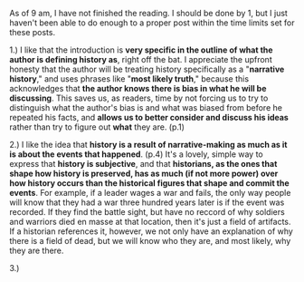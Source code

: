 As of 9 am, I have not finished the reading. I should be done by 1, but I just haven't been able to do enough to a proper post within the time limits set for these posts.

1.) I like that the introduction is **very specific in the outline of what the author is defining history as**, right off the bat. I appreciate the upfront honesty that the author will be treating history specifically as a "**narrative history**," and uses phrases like "**most likely truth**," because this acknowledges that **the author knows there is bias in what he will be discussing**. This saves us, as readers, time by not forcing us to try to distinguish what the author's bias is and what was biased from before he repeated his facts, and **allows us to better consider and discuss his ideas** rather than try to figure out **what** they are. (p.1)

2.) I like the idea that **history is a result of narrative-making as much as it is about the events that happened**. (p.4) It's a lovely, simple way to express that **history is subjective**, and that **historians, as the ones that shape how history is preserved, has as much (if not more power) over how history occurs than the historical figures that shape and commit the events**. For example, if a leader wages a war and fails, the only way people will know that they had a war three hundred years later is if the event was recorded. If they find the battle sight, but have no reccord of why soldiers and warriors died en masse at that location, then it's just a field of artifacts. If a historian references it, however, we not only have an explanation of why there is a field of dead, but we will know who they are, and most likely, why they are there.

3.) 
